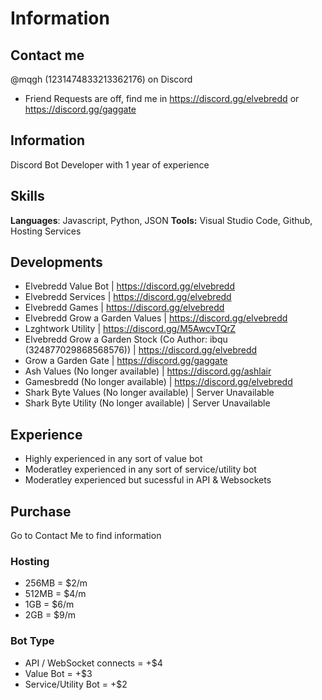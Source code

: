 # Information

## Contact me
@mqgh (1231474833213362176) on Discord
- Friend Requests are off, find me in https://discord.gg/elvebredd or https://discord.gg/gaggate

## Information
Discord Bot Developer with 1 year of experience

## Skills
**Languages**: Javascript, Python, JSON
**Tools:** Visual Studio Code, Github, Hosting Services

## Developments
* Elvebredd Value Bot | https://discord.gg/elvebredd
* Elvebredd Services | https://discord.gg/elvebredd
* Elvebredd Games | https://discord.gg/elvebredd
* Elvebredd Grow a Garden Values | https://discord.gg/elvebredd
* Lzghtwork Utility | https://discord.gg/M5AwcvTQrZ
* Elvebredd Grow a Garden Stock (Co Author: ibqu (324877029868568576)) | https://discord.gg/elvebredd
* Grow a Garden Gate | https://discord.gg/gaggate
* Ash Values (No longer available) | https://discord.gg/ashlair
* Gamesbredd (No longer available) | https://discord.gg/elvebredd
* Shark Byte Values (No longer available) | Server Unavailable
* Shark Byte Utility (No longer available) | Server Unavailable

## Experience
* Highly experienced in any sort of value bot
* Moderatley experienced in any sort of service/utility bot
* Moderatley experienced but sucessful in API & Websockets

## Purchase
Go to Contact Me to find information
### Hosting
- 256MB = $2/m
- 512MB = $4/m
- 1GB = $6/m
- 2GB = $9/m
### Bot Type
- API / WebSocket connects = +$4
- Value Bot = +$3
- Service/Utility Bot = +$2

